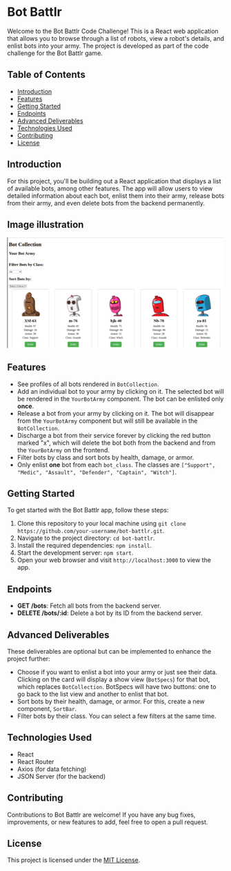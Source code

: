 # Bot Battlr

Welcome to the Bot Battlr Code Challenge! This is a React web application that allows you to browse through a list of robots, view a robot's details, and enlist bots into your army. The project is developed as part of the code challenge for the Bot Battlr game.

## Table of Contents

- [Introduction](#introduction)
- [Features](#features)
- [Getting Started](#getting-started)
- [Endpoints](#endpoints)
- [Advanced Deliverables](#advanced-deliverables)
- [Technologies Used](#technologies-used)
- [Contributing](#contributing)
- [License](#license)

## Introduction

For this project, you'll be building out a React application that displays a list of available bots, among other features. The app will allow users to view detailed information about each bot, enlist them into their army, release bots from their army, and even delete bots from the backend permanently.

## Image illustration

![Image Alt Text](./src/Screenshot%20from%202023-08-02%2017-56-28.png)

## Features

- See profiles of all bots rendered in `BotCollection`.
- Add an individual bot to your army by clicking on it. The selected bot will be rendered in the `YourBotArmy` component. The bot can be enlisted only **once**.
- Release a bot from your army by clicking on it. The bot will disappear from the `YourBotArmy` component but will still be available in the `BotCollection`.
- Discharge a bot from their service forever by clicking the red button marked "x", which will delete the bot both from the backend and from the `YourBotArmy` on the frontend.
- Filter bots by class and sort bots by health, damage, or armor.
- Only enlist **one** bot from each `bot_class`. The classes are `["Support", "Medic", "Assault", "Defender", "Captain", "Witch"]`.

## Getting Started

To get started with the Bot Battlr app, follow these steps:

1. Clone this repository to your local machine using `git clone https://github.com/your-username/bot-battlr.git`.
2. Navigate to the project directory: `cd bot-battlr`.
3. Install the required dependencies: `npm install`.
4. Start the development server: `npm start`.
5. Open your web browser and visit `http://localhost:3000` to view the app.

## Endpoints

- **GET /bots**: Fetch all bots from the backend server.
- **DELETE /bots/:id**: Delete a bot by its ID from the backend server.

## Advanced Deliverables

These deliverables are optional but can be implemented to enhance the project further:

- Choose if you want to enlist a bot into your army or just see their data. Clicking on the card will display a show view (`BotSpecs`) for that bot, which replaces `BotCollection`. BotSpecs will have two buttons: one to go back to the list view and another to enlist that bot.
- Sort bots by their health, damage, or armor. For this, create a new component, `SortBar`.
- Filter bots by their class. You can select a few filters at the same time.

## Technologies Used

- React
- React Router
- Axios (for data fetching)
- JSON Server (for the backend)

## Contributing

Contributions to Bot Battlr are welcome! If you have any bug fixes, improvements, or new features to add, feel free to open a pull request.

## License

This project is licensed under the [MIT License](https://github.com/muiatitus/bot-battlr-code-challange/new/main).
